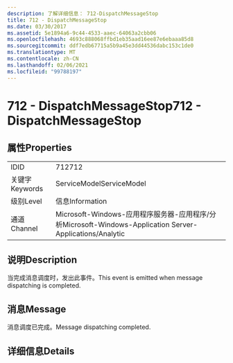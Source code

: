 ```yaml
---
description: 了解详细信息： 712-DispatchMessageStop
title: 712 - DispatchMessageStop
ms.date: 03/30/2017
ms.assetid: 5e1894a6-9c44-4533-aaec-64063a2cbb06
ms.openlocfilehash: 4693c888068ffbd1eb35aad16ee87e6ebaaa85d8
ms.sourcegitcommit: ddf7edb67715a5b9a45e3dd44536dabc153c1de0
ms.translationtype: MT
ms.contentlocale: zh-CN
ms.lasthandoff: 02/06/2021
ms.locfileid: "99788197"
---
```

# <a name="712---dispatchmessagestop"></a><span data-ttu-id="bb932-103">712 - DispatchMessageStop</span><span class="sxs-lookup"><span data-stu-id="bb932-103">712 - DispatchMessageStop</span></span>

## <a name="properties"></a><span data-ttu-id="bb932-104">属性</span><span class="sxs-lookup"><span data-stu-id="bb932-104">Properties</span></span>  
  
|||  
|-|-|  
|<span data-ttu-id="bb932-105">ID</span><span class="sxs-lookup"><span data-stu-id="bb932-105">ID</span></span>|<span data-ttu-id="bb932-106">712</span><span class="sxs-lookup"><span data-stu-id="bb932-106">712</span></span>|  
|<span data-ttu-id="bb932-107">关键字</span><span class="sxs-lookup"><span data-stu-id="bb932-107">Keywords</span></span>|<span data-ttu-id="bb932-108">ServiceModel</span><span class="sxs-lookup"><span data-stu-id="bb932-108">ServiceModel</span></span>|  
|<span data-ttu-id="bb932-109">级别</span><span class="sxs-lookup"><span data-stu-id="bb932-109">Level</span></span>|<span data-ttu-id="bb932-110">信息</span><span class="sxs-lookup"><span data-stu-id="bb932-110">Information</span></span>|  
|<span data-ttu-id="bb932-111">通道</span><span class="sxs-lookup"><span data-stu-id="bb932-111">Channel</span></span>|<span data-ttu-id="bb932-112">Microsoft-Windows-应用程序服务器-应用程序/分析</span><span class="sxs-lookup"><span data-stu-id="bb932-112">Microsoft-Windows-Application Server-Applications/Analytic</span></span>|  
  
## <a name="description"></a><span data-ttu-id="bb932-113">说明</span><span class="sxs-lookup"><span data-stu-id="bb932-113">Description</span></span>  

 <span data-ttu-id="bb932-114">当完成消息调度时，发出此事件。</span><span class="sxs-lookup"><span data-stu-id="bb932-114">This event is emitted when message dispatching is completed.</span></span>  
  
## <a name="message"></a><span data-ttu-id="bb932-115">消息</span><span class="sxs-lookup"><span data-stu-id="bb932-115">Message</span></span>  

 <span data-ttu-id="bb932-116">消息调度已完成。</span><span class="sxs-lookup"><span data-stu-id="bb932-116">Message dispatching completed.</span></span>  
  
## <a name="details"></a><span data-ttu-id="bb932-117">详细信息</span><span class="sxs-lookup"><span data-stu-id="bb932-117">Details</span></span>
